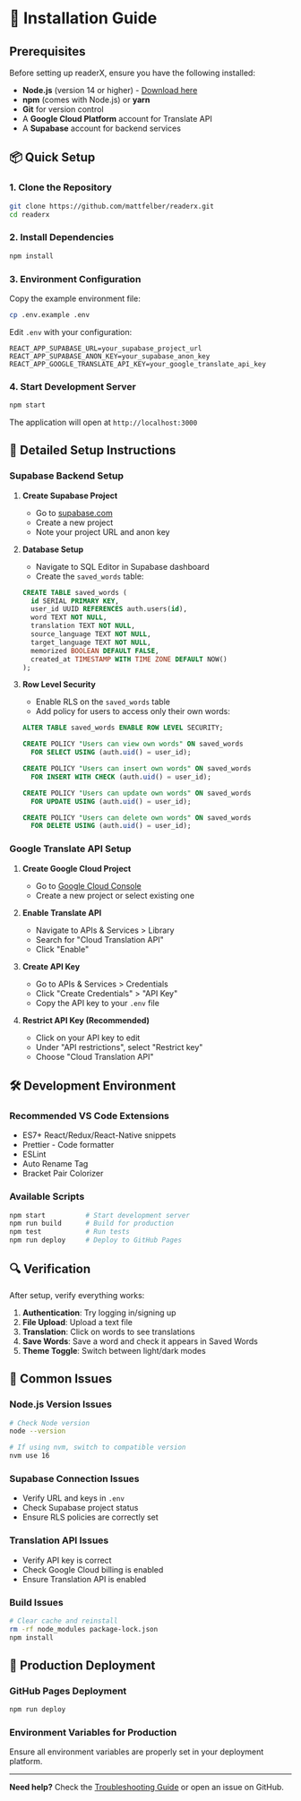 # 🚀 Installation Guide

## Prerequisites

Before setting up readerX, ensure you have the following installed:

- **Node.js** (version 14 or higher) - [Download here](https://nodejs.org/)
- **npm** (comes with Node.js) or **yarn**
- **Git** for version control
- A **Google Cloud Platform** account for Translate API
- A **Supabase** account for backend services

## 📦 Quick Setup

### 1. Clone the Repository
```bash
git clone https://github.com/mattfelber/readerx.git
cd readerx
```

### 2. Install Dependencies
```bash
npm install
```

### 3. Environment Configuration
Copy the example environment file:
```bash
cp .env.example .env
```

Edit `.env` with your configuration:
```env
REACT_APP_SUPABASE_URL=your_supabase_project_url
REACT_APP_SUPABASE_ANON_KEY=your_supabase_anon_key
REACT_APP_GOOGLE_TRANSLATE_API_KEY=your_google_translate_api_key
```

### 4. Start Development Server
```bash
npm start
```

The application will open at `http://localhost:3000`

## 🔧 Detailed Setup Instructions

### Supabase Backend Setup

1. **Create Supabase Project**
   - Go to [supabase.com](https://supabase.com)
   - Create a new project
   - Note your project URL and anon key

2. **Database Setup**
   - Navigate to SQL Editor in Supabase dashboard
   - Create the `saved_words` table:
   ```sql
   CREATE TABLE saved_words (
     id SERIAL PRIMARY KEY,
     user_id UUID REFERENCES auth.users(id),
     word TEXT NOT NULL,
     translation TEXT NOT NULL,
     source_language TEXT NOT NULL,
     target_language TEXT NOT NULL,
     memorized BOOLEAN DEFAULT FALSE,
     created_at TIMESTAMP WITH TIME ZONE DEFAULT NOW()
   );
   ```

3. **Row Level Security**
   - Enable RLS on the `saved_words` table
   - Add policy for users to access only their own words:
   ```sql
   ALTER TABLE saved_words ENABLE ROW LEVEL SECURITY;
   
   CREATE POLICY "Users can view own words" ON saved_words
     FOR SELECT USING (auth.uid() = user_id);
   
   CREATE POLICY "Users can insert own words" ON saved_words
     FOR INSERT WITH CHECK (auth.uid() = user_id);
   
   CREATE POLICY "Users can update own words" ON saved_words
     FOR UPDATE USING (auth.uid() = user_id);
   
   CREATE POLICY "Users can delete own words" ON saved_words
     FOR DELETE USING (auth.uid() = user_id);
   ```

### Google Translate API Setup

1. **Create Google Cloud Project**
   - Go to [Google Cloud Console](https://console.cloud.google.com)
   - Create a new project or select existing one

2. **Enable Translate API**
   - Navigate to APIs & Services > Library
   - Search for "Cloud Translation API"
   - Click "Enable"

3. **Create API Key**
   - Go to APIs & Services > Credentials
   - Click "Create Credentials" > "API Key"
   - Copy the API key to your `.env` file

4. **Restrict API Key (Recommended)**
   - Click on your API key to edit
   - Under "API restrictions", select "Restrict key"
   - Choose "Cloud Translation API"

## 🛠️ Development Environment

### Recommended VS Code Extensions
- ES7+ React/Redux/React-Native snippets
- Prettier - Code formatter
- ESLint
- Auto Rename Tag
- Bracket Pair Colorizer

### Available Scripts
```bash
npm start          # Start development server
npm run build      # Build for production
npm test           # Run tests
npm run deploy     # Deploy to GitHub Pages
```

## 🔍 Verification

After setup, verify everything works:

1. **Authentication**: Try logging in/signing up
2. **File Upload**: Upload a text file
3. **Translation**: Click on words to see translations
4. **Save Words**: Save a word and check it appears in Saved Words
5. **Theme Toggle**: Switch between light/dark modes

## 🐛 Common Issues

### Node.js Version Issues
```bash
# Check Node version
node --version

# If using nvm, switch to compatible version
nvm use 16
```

### Supabase Connection Issues
- Verify URL and keys in `.env`
- Check Supabase project status
- Ensure RLS policies are correctly set

### Translation API Issues
- Verify API key is correct
- Check Google Cloud billing is enabled
- Ensure Translation API is enabled

### Build Issues
```bash
# Clear cache and reinstall
rm -rf node_modules package-lock.json
npm install
```

## 🚀 Production Deployment

### GitHub Pages Deployment
```bash
npm run deploy
```

### Environment Variables for Production
Ensure all environment variables are properly set in your deployment platform.

---

**Need help?** Check the [Troubleshooting Guide](./TROUBLESHOOTING.md) or open an issue on GitHub.
